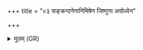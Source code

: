 +++
title = "०३ सङ्क्रन्दनेनानिमिषेण जिष्णुना अयोध्येन"

+++
<details><summary>मूलम् (GR)</summary>

संक्रन्दनेनानिमिषेण जिष्णुना-  
-अयोध्येन दुश्च्यवनेन धृष्णुना ।  
तद् इन्द्रेण जयत तत् सहध्वं  
युधो नर इषुहस्तेन वृष्णा ॥
</details>